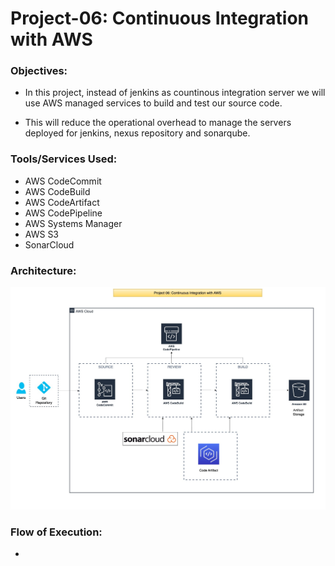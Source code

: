 # Project-06: Continuous Integration with AWS

### Objectives:

- In this project, instead of jenkins as countinous integration server we will use AWS managed services to build and test our source code. 

- This will reduce the operational overhead to manage the servers deployed for jenkins, nexus repository and sonarqube.


### Tools/Services Used:

- AWS CodeCommit
- AWS CodeBuild
- AWS CodeArtifact
- AWS CodePipeline
- AWS Systems Manager
- AWS S3 
- SonarCloud

### Architecture:

![GitHub Light](./snaps/pro-06-ci-with-aws.jpg)


### Flow of Execution:

- 